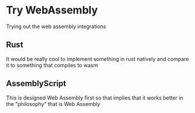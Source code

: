 Try WebAssembly
===============

Trying out the web assembly integrations

Rust
----

It would be really cool to implement something in rust natively and compare it to something that compiles to wasm

AssemblyScript
--------------

This is designed Web Assembly first so that implies that it works better in the "philosophy" that is Web Assembly
